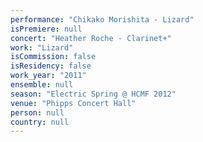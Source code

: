 ```yaml
---
performance: "Chikako Morishita - Lizard"
isPremiere: null
concert: "Heather Roche - Clarinet+"
work: "Lizard"
isCommission: false
isResidency: false
work_year: "2011"
ensemble: null
season: "Electric Spring @ HCMF 2012"
venue: "Phipps Concert Hall"
person: null
country: null
---
```


